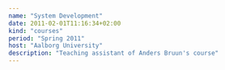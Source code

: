 ```yaml
---
name: "System Development"
date: 2011-02-01T11:16:34+02:00
kind: "courses"
period: "Spring 2011"
host: "Aalborg University"
description: "Teaching assistant of Anders Bruun's course"
---
```


